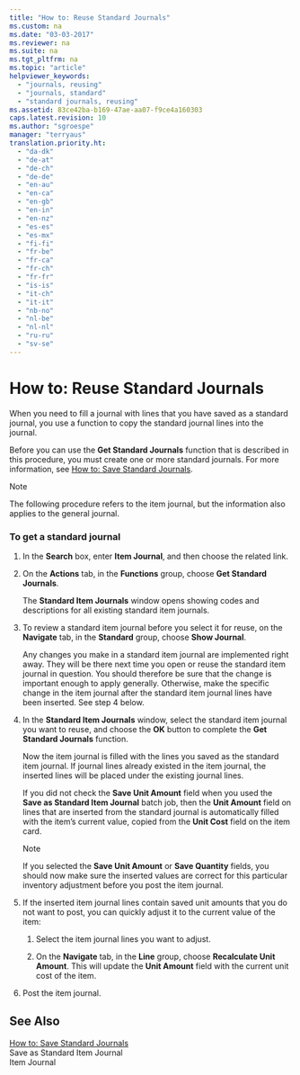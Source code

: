 ```yaml
---
title: "How to: Reuse Standard Journals"
ms.custom: na
ms.date: "03-03-2017"
ms.reviewer: na
ms.suite: na
ms.tgt_pltfrm: na
ms.topic: "article"
helpviewer_keywords: 
  - "journals, reusing"
  - "journals, standard"
  - "standard journals, reusing"
ms.assetid: 83ce42ba-b169-47ae-aa07-f9ce4a160303
caps.latest.revision: 10
ms.author: "sgroespe"
manager: "terryaus"
translation.priority.ht: 
  - "da-dk"
  - "de-at"
  - "de-ch"
  - "de-de"
  - "en-au"
  - "en-ca"
  - "en-gb"
  - "en-in"
  - "en-nz"
  - "es-es"
  - "es-mx"
  - "fi-fi"
  - "fr-be"
  - "fr-ca"
  - "fr-ch"
  - "fr-fr"
  - "is-is"
  - "it-ch"
  - "it-it"
  - "nb-no"
  - "nl-be"
  - "nl-nl"
  - "ru-ru"
  - "sv-se"
---
```

# How to: Reuse Standard Journals
When you need to fill a journal with lines that you have saved as a standard journal, you use a function to copy the standard journal lines into the journal.  
  
 Before you can use the **Get Standard Journals** function that is described in this procedure, you must create one or more standard journals. For more information, see [How to: Save Standard Journals](../Finance/how-to-save-standard-journals.md).  
  
> [!NOTE]  
>  The following procedure refers to the item journal, but the information also applies to the general journal.  
  
### To get a standard journal  
  
1.  In the **Search** box, enter **Item Journal**, and then choose the related link.  
  
2.  On the **Actions** tab, in the **Functions** group, choose **Get Standard Journals**.  
  
     The **Standard Item Journals** window opens showing codes and descriptions for all existing standard item journals.  
  
3.  To review a standard item journal before you select it for reuse, on the **Navigate** tab, in the **Standard** group, choose **Show Journal**.  
  
     Any changes you make in a standard item journal are implemented right away. They will be there next time you open or reuse the standard item journal in question. You should therefore be sure that the change is important enough to apply generally. Otherwise, make the specific change in the item journal after the standard item journal lines have been inserted. See step 4 below.  
  
4.  In the **Standard Item Journals** window, select the standard item journal you want to reuse, and choose the **OK** button to complete the **Get Standard Journals** function.  
  
     Now the item journal is filled with the lines you saved as the standard item journal. If journal lines already existed in the item journal, the inserted lines will be placed under the existing journal lines.  
  
     If you did not check the **Save Unit Amount** field when you used the **Save as Standard Item Journal** batch job, then the **Unit Amount** field on lines that are inserted from the standard journal is automatically filled with the item’s current value, copied from the **Unit Cost** field on the item card.  
  
    > [!NOTE]  
    >  If you selected the **Save Unit Amount** or **Save Quantity** fields, you should now make sure the inserted values are correct for this particular inventory adjustment before you post the item journal.  
  
5.  If the inserted item journal lines contain saved unit amounts that you do not want to post, you can quickly adjust it to the current value of the item:  
  
    1.  Select the item journal lines you want to adjust.  
  
    2.  On the **Navigate** tab, in the **Line** group, choose **Recalculate Unit Amount**. This will update the **Unit Amount** field with the current unit cost of the item.  
  
6.  Post the item journal.  
  
## See Also  
 [How to: Save Standard Journals](../Finance/how-to-save-standard-journals.md)   
 Save as Standard Item Journal   
 Item Journal